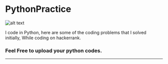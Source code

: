 # PythonPractice
![alt text](https://rajivpandit.files.wordpress.com/2013/02/python.png?w=614&h=207 "Logo Title Text 1")

I code in Python, here are some of the coding problems that I solved initially,
While coding on hackerrank.

### Feel Free to upload your python codes.

------



